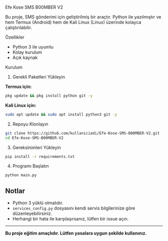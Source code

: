  Efe Kose SMS B00MBER V2

Bu proje, SMS gönderimi için geliştirilmiş bir araçtır. Python ile yazılmıştır ve hem Termux (Android) hem de Kali Linux (Linux) üzerinde kolayca çalıştırılabilir.

 Özellikler
- Python 3 ile uyumlu
- Kolay kurulum
- Açık kaynak

 Kurulum

 1. Gerekli Paketleri Yükleyin

**Termux için:**
```bash
pkg update && pkg install python git -y
```

**Kali Linux için:**
```bash
sudo apt update && sudo apt install python3 git -y
```

 2. Repoyu Klonlayın
```bash
git clone https://github.com/kullaniciadi/Efe-Kose-SMS-B00MBER-V2.git
cd Efe-Kose-SMS-B00MBER-V2
```

 3. Gereksinimleri Yükleyin
```bash
pip install -r requirements.txt
```

 4. Programı Başlatın
```bash
python main.py
```

## Notlar
- Python 3 yüklü olmalıdır.
- `services_config.py` dosyasını kendi servis bilgilerinize göre düzenleyebilirsiniz.
- Herhangi bir hata ile karşılaşırsanız, lütfen bir issue açın.

---

**Bu proje eğitim amaçlıdır. Lütfen yasalara uygun şekilde kullanınız.** 
